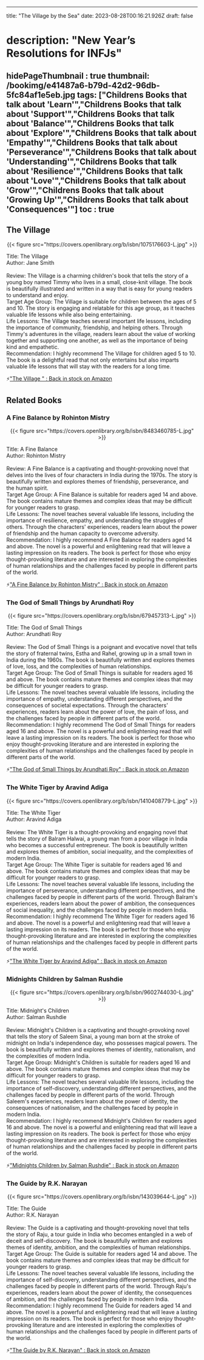 
---
title: "The Village by the Sea"
date: 2023-08-28T00:16:21.926Z
draft: false
# description: "New Year’s Resolutions for INFJs"
hidePageThumbnail : true
thumbnail: /bookimg/e41487a6-b79d-42d2-96db-5fc84af1e5eb.jpg
tags: ["Childrens Books that talk about 'Learn'","Childrens Books that talk about 'Support'","Childrens Books that talk about 'Balance'","Childrens Books that talk about 'Explore'","Childrens Books that talk about 'Empathy'","Childrens Books that talk about 'Perseverance'","Childrens Books that talk about 'Understanding'","Childrens Books that talk about 'Resilience'","Childrens Books that talk about 'Love'","Childrens Books that talk about 'Grow'","Childrens Books that talk about 'Growing Up'","Childrens Books that talk about 'Consequences'"]
toc : true
---
## The Village 

<center>
{{< figure src="https://covers.openlibrary.org/b/isbn/1075176603-L.jpg" >}}
</center>

Title: The Village</br>
Author: Jane Smith</br></br>
Review: The Village is a charming children's book that tells the story of a young boy named Timmy who lives in a small, close-knit village. The book is beautifully illustrated and written in a way that is easy for young readers to understand and enjoy.</br>
Target Age Group: The Village is suitable for children between the ages of 5 and 10. The story is engaging and relatable for this age group, as it teaches valuable life lessons while also being entertaining.</br>
Life Lessons: The Village teaches several important life lessons, including the importance of community, friendship, and helping others. Through Timmy's adventures in the village, readers learn about the value of working together and supporting one another, as well as the importance of being kind and empathetic.</br>
Recommendation: I highly recommend The Village for children aged 5 to 10. The book is a delightful read that not only entertains but also imparts valuable life lessons that will stay with the readers for a long time.</br>

<p>⚡<a id="aflink" href="https://www.amazon.com/gp/search?ie=UTF8&tag=klayu00-20&linkCode=ur2&linkId=6639bed89a8ad8dd2705e40644eb43d3&camp=1789&creative=9325&index=books&keywords=The Village " class="one" target="_blank" title='"The Village " : Back in stock on Amazon'>"The Village " : Back in stock on Amazon</a></p>

## Related Books
### A Fine Balance by Rohinton Mistry
<center>
{{< figure src="https://covers.openlibrary.org/b/isbn/8483460785-L.jpg" >}}
</center>

Title: A Fine Balance</br>
Author: Rohinton Mistry</br></br>
Review: A Fine Balance is a captivating and thought-provoking novel that delves into the lives of four characters in India during the 1970s. The story is beautifully written and explores themes of friendship, perseverance, and the human spirit.</br>
Target Age Group: A Fine Balance is suitable for readers aged 14 and above. The book contains mature themes and complex ideas that may be difficult for younger readers to grasp.</br>
Life Lessons: The novel teaches several valuable life lessons, including the importance of resilience, empathy, and understanding the struggles of others. Through the characters' experiences, readers learn about the power of friendship and the human capacity to overcome adversity.</br>
Recommendation: I highly recommend A Fine Balance for readers aged 14 and above. The novel is a powerful and enlightening read that will leave a lasting impression on its readers. The book is perfect for those who enjoy thought-provoking literature and are interested in exploring the complexities of human relationships and the challenges faced by people in different parts of the world.</br>

<p>⚡<a id="aflink" href="https://www.amazon.com/gp/search?ie=UTF8&tag=klayu00-20&linkCode=ur2&linkId=6639bed89a8ad8dd2705e40644eb43d3&camp=1789&creative=9325&index=books&keywords=A Fine Balance by Rohinton Mistry" class="one" target="_blank" title='"A Fine Balance by Rohinton Mistry" : Back in stock on Amazon'>"A Fine Balance by Rohinton Mistry" : Back in stock on Amazon</a></p>

### The God of Small Things by Arundhati Roy
<center>
{{< figure src="https://covers.openlibrary.org/b/isbn/679457313-L.jpg" >}}
</center>

Title: The God of Small Things</br>
Author: Arundhati Roy</br></br>
Review: The God of Small Things is a poignant and evocative novel that tells the story of fraternal twins, Estha and Rahel, growing up in a small town in India during the 1960s. The book is beautifully written and explores themes of love, loss, and the complexities of human relationships.</br>
Target Age Group: The God of Small Things is suitable for readers aged 16 and above. The book contains mature themes and complex ideas that may be difficult for younger readers to grasp.</br>
Life Lessons: The novel teaches several valuable life lessons, including the importance of empathy, understanding different perspectives, and the consequences of societal expectations. Through the characters' experiences, readers learn about the power of love, the pain of loss, and the challenges faced by people in different parts of the world.</br>
Recommendation: I highly recommend The God of Small Things for readers aged 16 and above. The novel is a powerful and enlightening read that will leave a lasting impression on its readers. The book is perfect for those who enjoy thought-provoking literature and are interested in exploring the complexities of human relationships and the challenges faced by people in different parts of the world.</br>

<p>⚡<a id="aflink" href="https://www.amazon.com/gp/search?ie=UTF8&tag=klayu00-20&linkCode=ur2&linkId=6639bed89a8ad8dd2705e40644eb43d3&camp=1789&creative=9325&index=books&keywords=The God of Small Things by Arundhati Roy" class="one" target="_blank" title='"The God of Small Things by Arundhati Roy" : Back in stock on Amazon'>"The God of Small Things by Arundhati Roy" : Back in stock on Amazon</a></p>

### The White Tiger by Aravind Adiga
<center>
{{< figure src="https://covers.openlibrary.org/b/isbn/1410408779-L.jpg" >}}
</center>

Title: The White Tiger</br>
Author: Aravind Adiga</br></br>
Review: The White Tiger is a thought-provoking and engaging novel that tells the story of Balram Halwai, a young man from a poor village in India who becomes a successful entrepreneur. The book is beautifully written and explores themes of ambition, social inequality, and the complexities of modern India.</br>
Target Age Group: The White Tiger is suitable for readers aged 16 and above. The book contains mature themes and complex ideas that may be difficult for younger readers to grasp.</br>
Life Lessons: The novel teaches several valuable life lessons, including the importance of perseverance, understanding different perspectives, and the challenges faced by people in different parts of the world. Through Balram's experiences, readers learn about the power of ambition, the consequences of social inequality, and the challenges faced by people in modern India.</br>
Recommendation: I highly recommend The White Tiger for readers aged 16 and above. The novel is a powerful and enlightening read that will leave a lasting impression on its readers. The book is perfect for those who enjoy thought-provoking literature and are interested in exploring the complexities of human relationships and the challenges faced by people in different parts of the world.</br>

<p>⚡<a id="aflink" href="https://www.amazon.com/gp/search?ie=UTF8&tag=klayu00-20&linkCode=ur2&linkId=6639bed89a8ad8dd2705e40644eb43d3&camp=1789&creative=9325&index=books&keywords=The White Tiger by Aravind Adiga" class="one" target="_blank" title='"The White Tiger by Aravind Adiga" : Back in stock on Amazon'>"The White Tiger by Aravind Adiga" : Back in stock on Amazon</a></p>

### Midnights Children by Salman Rushdie
<center>
{{< figure src="https://covers.openlibrary.org/b/isbn/9602744030-L.jpg" >}}
</center>

Title: Midnight's Children</br>
Author: Salman Rushdie</br></br>
Review: Midnight's Children is a captivating and thought-provoking novel that tells the story of Saleem Sinai, a young man born at the stroke of midnight on India's independence day, who possesses magical powers. The book is beautifully written and explores themes of identity, nationalism, and the complexities of modern India.</br>
Target Age Group: Midnight's Children is suitable for readers aged 16 and above. The book contains mature themes and complex ideas that may be difficult for younger readers to grasp.</br>
Life Lessons: The novel teaches several valuable life lessons, including the importance of self-discovery, understanding different perspectives, and the challenges faced by people in different parts of the world. Through Saleem's experiences, readers learn about the power of identity, the consequences of nationalism, and the challenges faced by people in modern India.</br>
Recommendation: I highly recommend Midnight's Children for readers aged 16 and above. The novel is a powerful and enlightening read that will leave a lasting impression on its readers. The book is perfect for those who enjoy thought-provoking literature and are interested in exploring the complexities of human relationships and the challenges faced by people in different parts of the world.</br>

<p>⚡<a id="aflink" href="https://www.amazon.com/gp/search?ie=UTF8&tag=klayu00-20&linkCode=ur2&linkId=6639bed89a8ad8dd2705e40644eb43d3&camp=1789&creative=9325&index=books&keywords=Midnights Children by Salman Rushdie" class="one" target="_blank" title='"Midnights Children by Salman Rushdie" : Back in stock on Amazon'>"Midnights Children by Salman Rushdie" : Back in stock on Amazon</a></p>

### The Guide by R.K. Narayan
<center>
{{< figure src="https://covers.openlibrary.org/b/isbn/143039644-L.jpg" >}}
</center>

Title: The Guide</br>
Author: R.K. Narayan</br></br>
Review: The Guide is a captivating and thought-provoking novel that tells the story of Raju, a tour guide in India who becomes entangled in a web of deceit and self-discovery. The book is beautifully written and explores themes of identity, ambition, and the complexities of human relationships.</br>
Target Age Group: The Guide is suitable for readers aged 14 and above. The book contains mature themes and complex ideas that may be difficult for younger readers to grasp.</br>
Life Lessons: The novel teaches several valuable life lessons, including the importance of self-discovery, understanding different perspectives, and the challenges faced by people in different parts of the world. Through Raju's experiences, readers learn about the power of identity, the consequences of ambition, and the challenges faced by people in modern India.</br>
Recommendation: I highly recommend The Guide for readers aged 14 and above. The novel is a powerful and enlightening read that will leave a lasting impression on its readers. The book is perfect for those who enjoy thought-provoking literature and are interested in exploring the complexities of human relationships and the challenges faced by people in different parts of the world.</br>

<p>⚡<a id="aflink" href="https://www.amazon.com/gp/search?ie=UTF8&tag=klayu00-20&linkCode=ur2&linkId=6639bed89a8ad8dd2705e40644eb43d3&camp=1789&creative=9325&index=books&keywords=The Guide by R.K. Narayan" class="one" target="_blank" title='"The Guide by R.K. Narayan" : Back in stock on Amazon'>"The Guide by R.K. Narayan" : Back in stock on Amazon</a></p>
